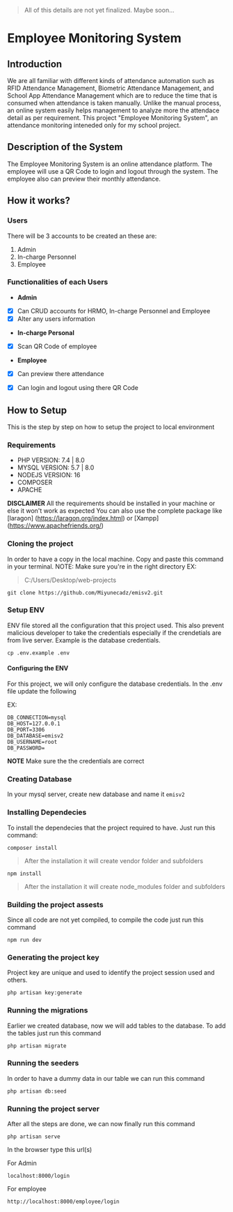 > All of this details are not yet finalized. Maybe soon...

# Employee Monitoring System

## Introduction
We are all familiar with different kinds of attendance automation such as RFID Attendance Management, Biometric Attendance Management, and School App Attendance Management which are to reduce the time that is consumed when attendance is taken manually. Unlike the manual process, an online system easily helps management to analyze more the attendace detail as per requirement. This project "Employee Monitoring System", an attendance monitoring inteneded only for my school project.

## Description of the System
The Employee Monitoring System is an online attendance platform. The employee will use a QR Code to login and logout through the system. The employee also can preview their monthly attendance.

## How it works?

### Users
There will be 3 accounts to be created an these are:
1. Admin
2. In-charge Personnel 
3. Employee

### Functionalities of each Users
- **Admin**
- [x] Can CRUD accounts for HRMO, In-charge Personnel and Employee
- [x] Alter any users information

- **In-charge Personal**
- [x] Scan QR Code of employee

- **Employee**
- [x] Can preview there attendance
- [x] Can login and logout using there QR Code


## How to Setup
This is the step by step on how to setup the project to local environment

### Requirements
- PHP VERSION: 7.4 | 8.0
- MYSQL VERSION: 5.7 | 8.0
- NODEJS VERSION: 16
- COMPOSER
- APACHE

**DISCLAIMER**
All the requirements should be installed in your machine or else it won't work as expected
You can also use the complete package like [laragon] (https://laragon.org/index.html) or [Xampp] (https://www.apachefriends.org/)

### Cloning the project
In order to have a copy in the local machine.
Copy and paste this command in your terminal.
NOTE: Make sure you're in the right directory
EX: 
> C:/Users/Desktop/web-projects
```
git clone https://github.com/Miyunecadz/emisv2.git
```

### Setup ENV
ENV file stored all the configuration that this project used.
This also prevent malicious developer to take the credentials especially if the crendetials are from live server.
Example is the database credentials.

```
cp .env.example .env
```

#### Configuring the ENV
For this project, we will only configure the database credentials.
In the .env file update the following

EX:
```
DB_CONNECTION=mysql
DB_HOST=127.0.0.1
DB_PORT=3306
DB_DATABASE=emisv2
DB_USERNAME=root
DB_PASSWORD=
```
**NOTE**
Make sure the the credentials are correct

### Creating Database
In your mysql server, create new database and name it `emisv2`

### Installing Dependecies
To install the dependecies that the project required to have.
Just run this command:
```
composer install
```
> After the installation it will create vendor folder and subfolders

```
npm install
```
> After the installation it will create node_modules folder and subfolders

### Building the project assests
Since all code are not yet compiled, to compile the code just run this command
```
npm run dev
```

### Generating the project key
Project key are unique and used to identify the project session used and others. 
```
php artisan key:generate
```

### Running the migrations
Earlier we created database, now we will add tables to the database.
To add the tables just run this command
```
php artisan migrate
```

### Running the seeders
In order to have a dummy data in our table we can run this command
```
php artisan db:seed
```

### Running the project server
After all the steps are done, we can now finally run this command
```
php artisan serve
```

In the browser type this url(s)

For Admin
```
localhost:8000/login
```

For employee

```
http://localhost:8000/employee/login
```
